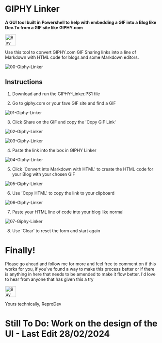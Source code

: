 # GIPHY Linker
**A GUI tool built in Powershell to help with embedding a GIF into a Blog like Dev.To from a GIF site like GIPHY.com**

<a href='https://ko-fi.com/Z8Z6E0CY0' target='_blank'><img height='36' style='border:0px;height:36px;' src='https://cdn.ko-fi.com/cdn/kofi2.png?v=3' border='0' alt='Buy Me a Coffee at ko-fi.com' /></a>

Use this tool to convert GIPHY.com GIF Sharing links into a line of Markdown with HTML code for blogs and some Markdown editors.

![00-Giphy-Linker](https://github.com/reprodev/GIPHY-Linker/assets/8764255/f5220f0a-25ac-4759-aca3-b480e0cf2436)

## Instructions

1. Download and run the GIPHY-Linker.PS1 file

2. Go to giphy.com or your fave GIF site and find a GIF

![01-Giphy-Linker](https://github.com/reprodev/GIPHY-Linker/assets/8764255/d8874c27-7afe-4ece-b582-abce3131bc17)

3. Click Share on the GIF and copy the 'Copy GIF Link'

![02-Giphy-Linker](https://github.com/reprodev/GIPHY-Linker/assets/8764255/17c8d4d5-4807-44bd-9e0b-90f8e998932f)

![03-Giphy-Linker](https://github.com/reprodev/GIPHY-Linker/assets/8764255/d2de6e63-9edb-4737-bd9a-04b70b9dd0c0)

4. Paste the link into the box in GIPHY Linker

![04-Giphy-Linker](https://github.com/reprodev/GIPHY-Linker/assets/8764255/d2085c5a-5b73-40de-ab9c-23fb8ea4e4ab)

5. Click 'Convert into Markdown with HTML' to create the HTML code for your Blog with your chosen GIF

![05-Giphy-Linker](https://github.com/reprodev/GIPHY-Linker/assets/8764255/9ca56252-54ed-4532-85c6-7242bb857ba9)

6. Use 'Copy HTML' to copy the link to your clipboard

![06-Giphy-Linker](https://github.com/reprodev/GIPHY-Linker/assets/8764255/ae978b2c-1698-4155-8009-a2a9202711ae)

7. Paste your HTML line of code into your blog like normal

![07-Giphy-Linker](https://github.com/reprodev/GIPHY-Linker/assets/8764255/c8068261-03f8-47a5-b81f-d5a097e96255)

8. Use 'Clear' to reset the form and start again

# Finally!

Please go ahead and follow me for more and feel free to comment on if this works for you, if you've found a way to make this process better or if there is anything in here that needs to be amended to make it flow better. I'd love to hear from anyone that has given this a try

<a href='https://ko-fi.com/Z8Z6E0CY0' target='_blank'><img height='36' style='border:0px;height:36px;' src='https://cdn.ko-fi.com/cdn/kofi2.png?v=3' border='0' alt='Buy Me a Coffee at ko-fi.com' /></a>

Yours technically,
ReproDev

# Still To Do: Work on the design of the UI - Last Edit 28/02/2024
